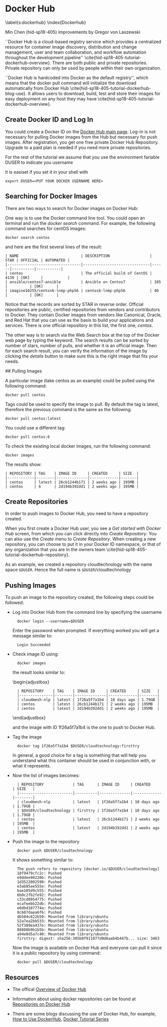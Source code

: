 # Docker Hub

\label{s:dockerhub}
\index{Dockerhub}

Min Chen (hid-sp18-405) improvements by Gregor von Laszewski

``Docker Hub is a cloud-based registry service which provides a centralized resource for container image discovery, distribution and change management, user and team collaboration, and workflow automation throughout the development pipeline'' \cite{hid-sp18-405-tutorial-dockerhub-overview}. There are both public and private repositories. Private repository can only be used by people within their own organization.

``Docker Hub is hardcoded into Docker as the default registry'', which means that the docker pull command will initialize the download automatically from Docker Hub \cite{hid-sp18-405-tutorial-dockerhub-blog-use}. It allows users to download, build, test and store their images for easy deployment on any host they may have \cite{hid-sp18-405-tutorial-dockerhub-overview}.

## Create Docker ID and Log In 

You could create a Docker ID on the [Docker Hub main page](https://hub.docker.com/). Log-in is not necessary for pulling Docker images from the Hub but necessary for push images. After registration, you get one free private Docker Hub Repository. Upgrade to a paid plan is needed if you need more private repositories.

For the rest of the tutorial we assume that you use the environment
fariable DUSER to indicate you username

It is easiset if you set it in your shell with

    export DUSER=<PUT YOUR DOCKER USERNAME HERE> 

## Searching for Docker Images

There are two ways to search for Docker images on Docker Hub:

One way is to use the Docker command line tool. You could open an
terminal and run the *docker search* command. For example, the
following command searches for centOS images:

	docker search centos

and here are the first several lines of the result:

	| NAME                            | DESCRIPTION                  | STAR | OFFICIAL | AUTOMATED |
    |---------------------------------|------------------------------|------|----------|-----------|
    | centos                          | The official build of CentOS | 4130 | [OK]     |           |
    | ansible/centos7-ansible         | Ansible on Centos7           | 105  |          | [OK]      |
    | imagine10255/centos6-lnmp-php56 | centos6-lnmp-php56           | 40   |          | [OK]      |

Notice that the records are sorted by STAR in reverse order. Official
repositories are public, certified repositories from vendors and
contributors to Docker. They contain Docker images from vendors like
Canonical, Oracle, and Red Hat that you can use as the basis to build
your applications and services. There is one official repository in
this list, the first one, *centos*.

The other way is to search via the Web Search box at the top of the
Docker web page by typing the keyword. The search results can be
sorted by number of stars, number of pulls, and whether it is an
official image. Then for each search result, you can verify the
information of the image by clicking the *details* button to make sure
this is the right image that fits your needs.

## Pulling Images

A particular image (take centos as an example) could be pulled using
the following command:

    docker pull centos

Tags could be used to specify the image to pull. By default the tag is
latest, therefore the previous command is the same as the following:

    docker pull centos:latest

You could use a different tag:
        
    docker pull centos:6

To check the existing local docker images, run the following command:

    docker images

The results show:

    | REPOSITORY | TAG    | IMAGE ID     | CREATED     | SIZE  |
    |------------|--------|--------------|-------------|-------|
    | centos     | latest | 26cb1244b171 | 2 weeks ago | 195MB |
    | centos     | 6      | 2d194b392dd1 | 2 weeks ago | 195MB |


## Create Repositories

In order to push images to Docker Hub, you need to have a repository
created.

When you first create a Docker Hub user, you see a *Get started with
Docker Hub* screen, from which you can click directly into *Create
Repository*. You can also use the *Create* menu to *Create
Repository*. When creating a new repository, you can choose to put it
in your Docker ID namespace, or that of any organization that you are
in the owners team \cite{hid-sp18-405-tutorial-dockerhub-repository}.

As an example, we created a repository cloudtechnology with the name
space `$DUSER`. Hence the full name is `$DUSER`/cloudtechnology

## Pushing Images

To push an image to the repository created, the following steps could be followed:

* Log into Docker Hub from the command line by specifying the username

        docker login --username=$DUSER

   Enter the password when prompted. If everything worked you will 
   get a message similar to:

        Login Succeeded

* Check image ID using:

        docker images

  the result looks similar to:

  \begin{adjustbox}

        | REPOSITORY    | TAG    | IMAGE ID     | CREATED     | SIZE   |
        |---------------|--------|--------------|-------------|--------|
        | cloudmesh-nlp | latest | 1f26a5f7a1b4 | 10 days ago | 1.79GB |
        | centos        | latest | 26cb1244b171 | 2 weeks ago | 195MB  |
        | centos        | latest | 2d194b392dd1 | 2 weeks ago | 195MB  |

  \end{adjustbox}

  and the image with ID 1f26a5f7a1b4 is the one to push to Docker Hub.

* Tag the image

        docker tag 1f26a5f7a1b4 $DUSER/cloudtechnology:firsttry

  In general, a good choice for a tag is something that will help
  you understand what this container should be used in conjunction
  with, or what it represents.

* Now the list of images becomes:
        
        | REPOSITORY             | TAG      | IMAGE ID     | CREATED     | SIZE   |
        |------------------------|----------|--------------|-------------|--------|
        | cloudmesh-nlp          | latest   | 1f26a5f7a1b4 | 10 days ago | 1.79GB |
        | $DUSER/cloudtechnology | firsttry | 1f26a5f7a1b4 | 10 days ago | 1.79GB |
        | centos                 | latest   | 26cb1244b171 | 2 weeks ago | 195MB  |
        | centos                 | latest   | 2d194b392dd1 | 2 weeks ago | 195MB  |


* Push the image to the repository
        
        docker push $DUSER/cloudtechnology

  It shows something similar to: 

        The push refers to repository [docker.io/$DUSER/cloudtechnology]
        18f9479cfc2c: Pushed 
        e9ddee98220b: Pushed 
        1d3522002590: Pushed 
        e3ab85ae555e: Pushed 
        bae105d9c555: Pushed 
        6b0c2fb2fe92: Pushed 
        c33cd8954775: Pushed 
        ecafeebb22db: Pushed 
        e0dbd107774a: Pushed 
        8cb07daea6f6: Pushed 
        db584c622b50: Mounted from library/ubuntu 
        52a7ea2bb533: Mounted from library/ubuntu 
        52f389ea437e: Mounted from library/ubuntu 
        88888b9b1b5b: Mounted from library/ubuntu 
        a94e0d5a7c40: Mounted from library/ubuntu 
        firsttry: digest: sha256:305b0f911077d9d6aab4b447b... size: 3463

  Now the image is available on Docker Hub and everyone can pull it since it is a public repository by using command: 

        docker pull $DUSER/cloudtechnology

## Resources

* The offical
  [Overview of Docker Hub](https://docs.docker.com/docker-hub/#use-official-repositories)

* Information about using docker repositories can be found at
  [Repositories on Docker Hub](https://docs.docker.com/docker-hub/repos/)

* There are some blogs discussing the use of Docker Hub, for example,
  [How to Use DockerHub](https://www.linux.com/blog/learn/intro-to-linux/2018/1/how-use-dockerhub),
  [Docker Tutorial Series](https://rominirani.com/docker-tutorial-series-part-4-docker-hub-b51fb545dd8e)






